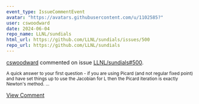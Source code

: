 ```yaml
---
event_type: IssueCommentEvent
avatar: "https://avatars.githubusercontent.com/u/1102585?"
user: cswoodward
date: 2024-06-04
repo_name: LLNL/sundials
html_url: https://github.com/LLNL/sundials/issues/500
repo_url: https://github.com/LLNL/sundials
---
```


<a href='https://github.com/cswoodward' target='_blank'>cswoodward</a> commented on issue <a href='https://github.com/LLNL/sundials/issues/500' target='_blank'>LLNL/sundials#500</a>.

<small>A quick answer to your first question - if you are using Picard (and not regular fixed point) and have set things up to use the Jacobian for L then the Picard iteration is exactly Newton's method.   ...</small>

<a href='https://github.com/LLNL/sundials/issues/500' target='_blank'>View Comment</a>